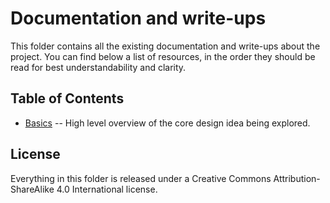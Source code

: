 # Documentation and write-ups
This folder contains all the existing documentation and write-ups about the project. You can find below a list of
resources, in the order they should be read for best understandability and clarity.

## Table of Contents
- [Basics](./basics.md) -- High level overview of the core design idea being explored.

## License
Everything in this folder is released under a Creative Commons Attribution-ShareAlike 4.0 International license.
